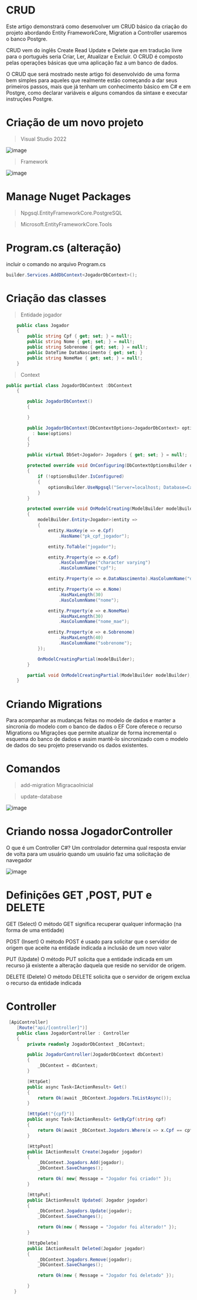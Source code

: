 # CRUD

Este artigo demonstrará como desenvolver um CRUD básico da criação do projeto abordando Entity FrameworkCore, Migration a Controller usaremos o banco Postgre. 

CRUD vem do inglês Create Read Update e Delete que em tradução livre para o português seria Criar, 
Ler, Atualizar e Excluir. O CRUD é composto pelas operações básicas que uma aplicação faz a um banco de dados.

O CRUD que será mostrado neste artigo foi desenvolvido de uma forma bem simples para aqueles que realmente estão começando a dar seus primeiros passos, 
mais que já tenham um conhecimento básico em C# e em Postgre, como declarar variáveis e alguns comandos da sintaxe e executar instruções Postgre.

# Criação de um novo projeto

> Visual Studio 2022


![image](https://user-images.githubusercontent.com/99044436/192793818-44e172ae-c38c-40ba-9f46-2094d8f0a062.png)

> Framework

![image](https://user-images.githubusercontent.com/99044436/192794791-cbaef181-8715-47cb-a13c-10d273f2c600.png)

# Manage Nuget Packages

> Npgsql.EntityFrameworkCore.PostgreSQL

> Microsoft.EntityFrameworkCore.Tools

# Program.cs (alteração)

incluir o comando no arquivo Program.cs

```c#
builder.Services.AddDbContext<JogadorDbContext>();

```

# Criação das classes

> Entidade jogador 

```C#
    public class Jogador
    {
        public string Cpf { get; set; } = null!;
        public string Nome { get; set; } = null!;
        public string Sobrenome { get; set; } = null!;
        public DateTime DataNascimento { get; set; }
        public string NomeMae { get; set; } = null!;
    }
```

> Context

```C#
public partial class JogadorDbContext :DbContext
    {

        public JogadorDbContext()
        {

        }

        public JogadorDbContext(DbContextOptions<JogadorDbContext> options)
          : base(options)
        {
        }

        public virtual DbSet<Jogador> Jogadors { get; set; } = null!;

        protected override void OnConfiguring(DbContextOptionsBuilder optionsBuilder)
        {
            if (!optionsBuilder.IsConfigured)
            {
                optionsBuilder.UseNpgsql("Server=localhost; Database=Cadastro_1; user id=postgres; password=123;");
            }
        }

        protected override void OnModelCreating(ModelBuilder modelBuilder)
        {
            modelBuilder.Entity<Jogador>(entity =>
            {
                entity.HasKey(e => e.Cpf)
                    .HasName("pk_cpf_jogador");

                entity.ToTable("jogador");

                entity.Property(e => e.Cpf)
                    .HasColumnType("character varying")
                    .HasColumnName("cpf");

                entity.Property(e => e.DataNascimento).HasColumnName("data_nascimento");

                entity.Property(e => e.Nome)
                    .HasMaxLength(30)
                    .HasColumnName("nome");

                entity.Property(e => e.NomeMae)
                    .HasMaxLength(30)
                    .HasColumnName("nome_mae");

                entity.Property(e => e.Sobrenome)
                    .HasMaxLength(40)
                    .HasColumnName("sobrenome");
            });

            OnModelCreatingPartial(modelBuilder);
        }

        partial void OnModelCreatingPartial(ModelBuilder modelBuilder);
    }
```

# Criando Migrations

 Para acompanhar as mudanças feitas no modelo de dados e manter a sincronia do modelo com o banco de dados o EF Core oferece o 
 recurso Migrations ou Migrações que permite atualizar de forma incremental o esquema do banco de dados e assim mantê-lo 
 sincronizado com o modelo de dados do seu projeto preservando os dados existentes.

# Comandos

> add-migration MigracaoInicial

> update-database

![image](https://user-images.githubusercontent.com/99044436/192802668-0e5a3f82-90e6-4acb-805e-81c7ae06b006.png)

# Criando nossa JogadorController

O que é um Controller C#?
Um controlador determina qual resposta enviar de volta para um usuário quando um usuário faz uma solicitação de navegador

![image](https://user-images.githubusercontent.com/99044436/192806310-dd33473a-f406-4528-a36e-8ee4d889e951.png)

# Definições GET ,POST, PUT e DELETE

GET (Select)
O método GET significa recuperar qualquer informação (na forma de uma entidade)

POST (Insert)
O método POST é usado para solicitar que o servidor de origem que aceite na entidade indicada a inclusão de um novo valor 

PUT (Update)
O método PUT solicita que a entidade indicada em um recurso já existente a alteração daquela que reside no servidor de origem.

DELETE (Delete)
O método DELETE solicita que o servidor de origem exclua o recurso da entidade indicada

# Controller

```c#
 [ApiController]
    [Route("api/[controller]")]
    public class JogadorController : Controller
    {
        private readonly JogadorDbContext _DbContext;

        public JogadorController(JogadorDbContext dbContext)
        {
            _DbContext = dbContext;
        }

        [HttpGet]
        public async Task<IActionResult> Get()
        {
            return Ok(await _DbContext.Jogadors.ToListAsync());
        }

        [HttpGet("{cpf}")]
        public async Task<IActionResult> GetByCpf(string cpf)
        {
            return Ok(await _DbContext.Jogadors.Where(x => x.Cpf == cpf).FirstOrDefaultAsync());
        }

        [HttpPost]
        public IActionResult Create(Jogador jogador)
        {
            _DbContext.Jogadors.Add(jogador);
            _DbContext.SaveChanges();

            return Ok( new{ Message = "Jogador foi criado!" });
        }

        [HttpPut]
        public IActionResult Updated( Jogador jogador)
        {
            _DbContext.Jogadors.Update(jogador);
            _DbContext.SaveChanges();

            return Ok(new { Message = "Jogador foi alterado!" });
        }

        [HttpDelete]
        public IActionResult Deleted(Jogador jogador)
        {
            _DbContext.Jogadors.Remove(jogador);
            _DbContext.SaveChanges();

            return Ok(new { Message = "Jogador foi deletado" });

        }
   }

```








